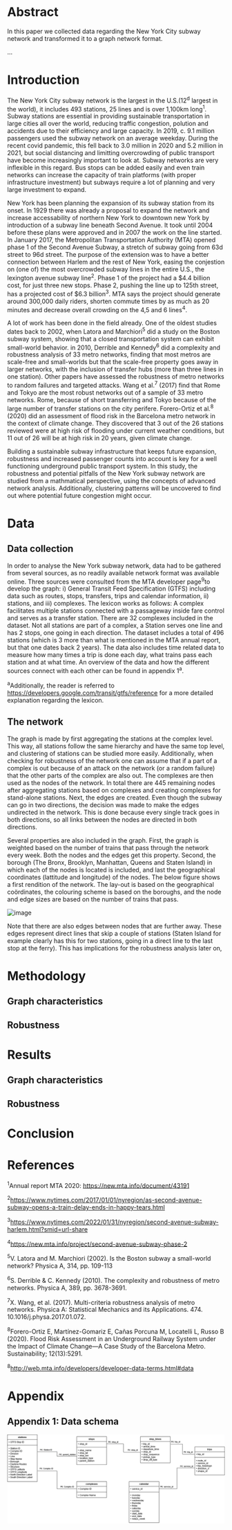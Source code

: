 # Abstract

In this paper we collected data regarding the New York City subway network and transformed it to a graph network format. 

...

# Introduction

The New York City subway network is the largest in the U.S.(12<sup>d</sup> largest in the world), it includes 493 stations, 25 lines and is over 1,100km long<sup>1</sup>. Subway stations are essential in providing sustainable transportation in large cities all over the world, reducing traffic congestion, polution and accidents due to their efficiency and large capacity. In 2019, c. 9.1 million passengers used the subway network on an average weekday. During the recent covid pandemic, this fell back to 3.0 million in 2020 and 5.2 million in 2021, but social distancing and limitting overcrowding of public transport have become increasingly important to look at. Subway networks are very inflexible in this regard. Bus stops can be added easily and even train networks can increase the capacity of train platforms (with proper infrastructure investment) but subways require a lot of planning and very large investment to expand. 

New York has been planning the expansion of its subway station from its onset. In   1929 there was already a proposal to expand the network and increase accessability of northern New York to downtown new York by introduction of a subway line beneath Second Avenue. It took until 2004 before these plans were approved and in 2007 the work on the line started. In January 2017, the Metropolitan Transportation Authority (MTA) opened phase 1 of the Second Avenue Subway, a stretch of subway going from 63d street to 96d street. The purpose of the extension was to have a better connection between Harlem and the rest of New York, easing the conjestion on (one of) the most overcrowded subway lines in the entire U.S., the lexington avenue subway line<sup>2</sup>. Phase 1 of the project had a $4.4 billion cost, for just three new stops. Phase 2, pushing the line up to 125th street, has a projected cost of $6.3 billion<sup>3</sup>. MTA says the project should generate around 300,000 daily riders, shorten commute times by as much as 20 minutes and decrease overall crowding on the 4,5 and 6 lines<sup>4</sup>. 

A lot of work has been done in the field already. One of the oldest studies dates back to 2002, when Latora and Marchiori<sup>5</sup> did a study on the Boston subway system, showing that a closed transportation system can exhibit small-world behavior. in 2010, Derrible and Kennedy<sup>6</sup> did a complexity and robustness analysis of 33 metro networks, finding that most metros are scale-free and small-worlds but that the scale-free property goes away in larger networks, with the inclusion of transfer hubs (more than three lines in one station). Other papers have assessed the robustness of metro networks to random failures and targeted attacks. Wang et al.<sup>7</sup> (2017) find that Rome and Tokyo are the most robust networks out of a sample of 33 metro networks. Rome, because of short transferring and Tokyo because of the large number of transfer stations on the city perifere. Forero-Ortiz et al.<sup>8</sup> (2020) did an assessment of flood risk in the Barcelona metro network in the context of climate change. They discovered that 3 out of the 26 stations reviewed were at high risk of flooding under current weather conditions, but 11 out of 26 will be at high risk in 20 years, given climate change. 

Building a sustainable subway infrastructure that keeps future expansion, robustness and increased passenger counts into account is key for a well functioning underground public transport system. In this study, the robustness and potential pitfalls of the New York subway network are studied from a mathmatical perspective, using the concepts of advanced network analysis. Additionally, clustering patterns will be uncovered to find out where potential future congestion might occur. 

# Data

## Data collection

In order to analyse the New York subway network, data had to be gathered from several sources, as no readily available network format was available online. Three sources were consulted from the MTA developer page<sup>9</sup>to develop the graph: i) General Transit Feed Specification (GTFS) including data such as routes, stops, transfers, trips and calendar information, ii) stations, and iii) complexes. The lexicon works as follows: A complex facilitates multiple stations connected with a passageway inside fare control and serves as a transfer station. There are 32 complexes included in the dataset. Not all stations are part of a complex, a Station serves one line and has 2 stops, one going in each direction. The dataset includes a total of 496 stations (which is 3 more than what is mentioned in the MTA annual report, but that one dates back 2 years). The data also includes time related data to measure how many times a trip is done each day, what trains pass each station and at what time. An overview of the data and how the different sources connect with each other can be found in appendix 1<sup>a</sup>. 

<sup>a</sup>Additionally, the reader is referred to https://developers.google.com/transit/gtfs/reference for a more detailed explanation regarding the lexicon.

## The network

The graph is made by first aggregating the stations at the complex level. This way, all stations follow the same hierarchy and have the same top level, and clustering of stations can be studied more easily. Additionally, when checking for robustness of the network one can assume that if a part of a complex is out because of an attack on the network (or a random failure) that the other parts of the complex are also out. The complexes are then used as the nodes of the network. In total there are 445 remaining nodes after aggregating stations based on complexes and creating complexes for stand-alone stations. Next, the edges are created. Even though the subway can go in two directions, the decision was made to make the edges undirected in the network. This is done because every single track goes in both directions, so all links between the nodes are directed in both directions. 

Several properties are also included in the graph. First, the graph is weighted based on the number of trains that pass through the network every week. Both the nodes and the edges get this property. Second, the borough (The Bronx, Brooklyn, Manhattan, Queens and Staten Island) in which each of the nodes is located is included, and last the geographical coordinates (lattitude and longitude) of the nodes. The below figure shows a first rendition of the network. The lay-out is based on the geographical coördinates, the colouring scheme is based on the boroughs, and the node and edge sizes are based on the number of trains that pass.

![image](https://user-images.githubusercontent.com/101331875/170033278-af98b507-6543-4985-b28e-97211176e481.png)

Note that there are also edges between nodes that are further away. These edges represent direct lines that skip a couple of stations (Staten Island for example clearly has this for two stations, going in a direct line to the last stop at the ferry). This has implications for the robustness analysis later on, 

# Methodology

## Graph characteristics

## Robustness


# Results

## Graph characteristics

## Robustness


# Conclusion



# References

<sup>1</sup>Annual report MTA 2020: https://new.mta.info/document/43191

<sup>2</sup>https://www.nytimes.com/2017/01/01/nyregion/as-second-avenue-subway-opens-a-train-delay-ends-in-happy-tears.html

<sup>3</sup>https://www.nytimes.com/2022/01/31/nyregion/second-avenue-subway-harlem.html?smid=url-share

<sup>4</sup>https://new.mta.info/project/second-avenue-subway-phase-2

<sup>5</sup>V. Latora and M. Marchiori (2002). Is the Boston subway a small-world network? Physica A, 314, pp. 109-113

<sup>6</sup>S. Derrible & C. Kennedy (2010). The complexity and robustness of metro networks. Physica A, 389, pp. 3678-3691.

<sup>7</sup>X. Wang, et al. (2017). Multi-criteria robustness analysis of metro networks. Physica A: Statistical Mechanics and its Applications. 474. 10.1016/j.physa.2017.01.072. 

<sup>8</sup>Forero-Ortiz E, Martínez-Gomariz E, Cañas Porcuna M, Locatelli L, Russo B (2020). Flood Risk Assessment in an Underground Railway System under the Impact of Climate Change—A Case Study of the Barcelona Metro. Sustainability; 12(13):5291. 

<sup>8</sup>http://web.mta.info/developers/developer-data-terms.html#data

# Appendix

## Appendix 1: Data schema

![Data_schema](https://github.com/santiag0m/alssn-project/blob/main/data_schema.png)